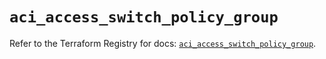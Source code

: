 # `aci_access_switch_policy_group`

Refer to the Terraform Registry for docs: [`aci_access_switch_policy_group`](https://registry.terraform.io/providers/ciscodevnet/aci/2.17.0/docs/resources/access_switch_policy_group).
